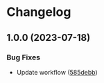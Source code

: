 # Changelog

## 1.0.0 (2023-07-18)


### Bug Fixes

* Update workflow ([585debb](https://github.com/Bigyls/USBGuardGUI/commit/585debb305e5a7187fc50d4d53b4589c24c5f331))
